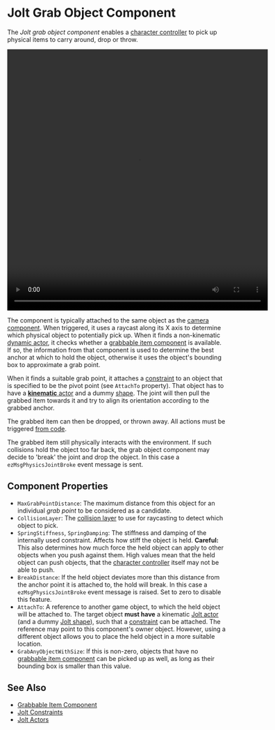# Jolt Grab Object Component

The *Jolt grab object component* enables a [character controller](jolt-character-controller.md) to pick up physical items to carry around, drop or throw.

<video src="media/grab-items.webm" width="600" height="600" autoplay loop></video>

The component is typically attached to the same object as the [camera component](../../../graphics/camera-component.md). When triggered, it uses a raycast along its X axis to determine which physical object to potentially pick up. When it finds a non-kinematic [dynamic actor](../actors/jolt-dynamic-actor-component.md), it checks whether a [grabbable item component](../../../gameplay/grabbable-item-component.md) is available. If so, the information from that component is used to determine the best anchor at which to hold the object, otherwise it uses the object's bounding box to approximate a grab point.

When it finds a suitable grab point, it attaches a [constraint](../constraints/jolt-constraints.md) to an object that is specified to be the pivot point (see `AttachTo` property). That object has to have a [**kinematic** actor](../actors/jolt-dynamic-actor-component.md) and a dummy [shape](../collision-shapes/jolt-shapes.md). The joint will then pull the grabbed item towards it and try to align its orientation according to the grabbed anchor.

The grabbed item can then be dropped, or thrown away. All actions must be triggered [from code](../../../custom-code/custom-code-overview.md).

The grabbed item still physically interacts with the environment. If such collisions hold the object too far back, the grab object component may decide to 'break' the joint and drop the object. In this case a `ezMsgPhysicsJointBroke` event message is sent.

## Component Properties

* `MaxGrabPointDistance`: The maximum distance from this object for an individual *grab point* to be considered as a candidate.
* `CollisionLayer`: The [collision layer](../collision-shapes/jolt-collision-layers.md) to use for raycasting to detect which object to pick.
* `SpringStiffness`, `SpringDamping`: The stiffness and damping of the internally used constraint. Affects how stiff the object is held. **Careful:** This also determines how much force the held object can apply to other objects when you push against them. High values mean that the held object can push objects, that the [character controller](jolt-character-controller.md) itself may not be able to push.
* `BreakDistance`: If the held object deviates more than this distance from the anchor point it is attached to, the hold will break. In this case a `ezMsgPhysicsJointBroke` event message is raised. Set to zero to disable this feature.
* `AttachTo`: A reference to another game object, to which the held object will be attached to. The target object **must have** a kinematic [Jolt actor](../actors/jolt-dynamic-actor-component.md) (and a dummy [Jolt shape](../collision-shapes/jolt-shapes.md)), such that a [constraint](../constraints/jolt-constraints.md) can be attached. The reference may point to this component's owner object. However, using a different object allows you to place the held object in a more suitable location.
* `GrabAnyObjectWithSize`: If this is non-zero, objects that have no [grabbable item component](../../../gameplay/grabbable-item-component.md) can be picked up as well, as long as their bounding box is smaller than this value.

## See Also

* [Grabbable Item Component](../../../gameplay/grabbable-item-component.md)
* [Jolt Constraints](../constraints/jolt-constraints.md)
* [Jolt Actors](../actors/jolt-actors.md)
